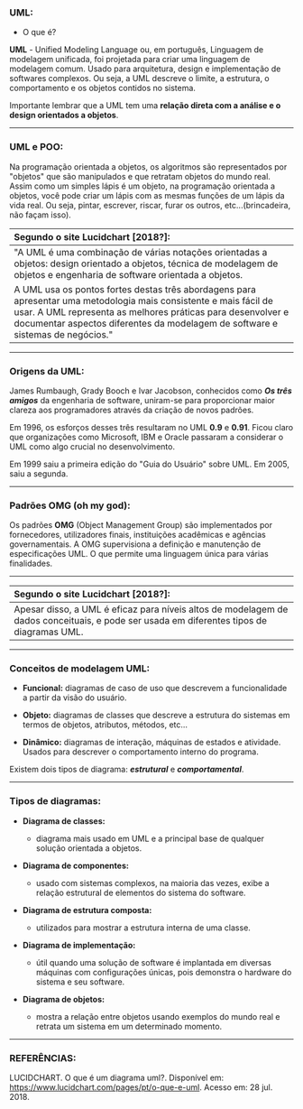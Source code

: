 ### UML:

* O que é?

**UML** - Unified Modeling Language ou, em português, Linguagem de modelagem unificada, foi projetada para criar uma linguagem de modelagem comum. Usado para arquitetura, design e implementação de softwares complexos. Ou seja, a UML descreve o limite, a estrutura, o comportamento e os objetos contidos no sistema.

Importante lembrar que a UML tem uma **relação direta com a análise e o design orientados a objetos**.

___

### UML e POO:

Na programação orientada a objetos, os algoritmos são representados por "objetos" que são manipulados e que retratam objetos do mundo real. Assim como um simples lápis é um objeto, na programação orientada a objetos, você pode criar um lápis com as mesmas funções de um lápis da vida real. Ou seja, pintar, escrever, riscar, furar os outros, etc...(brincadeira, não façam isso).

| Segundo o site Lucidchart [2018?]: |
|:-
| "A UML é uma combinação de várias notações orientadas a objetos: design orientado a objetos, técnica de modelagem de objetos e engenharia de software orientada a objetos. |
A UML usa os pontos fortes destas três abordagens para apresentar uma metodologia mais consistente e mais fácil de usar. A UML representa as melhores práticas para desenvolver e documentar aspectos diferentes da modelagem de software e sistemas de negócios." |

___

### Origens da UML:

James Rumbaugh, Grady Booch e Ivar Jacobson, conhecidos como ***Os três amigos*** da engenharia de software, uniram-se para proporcionar maior clareza aos programadores através da criação de novos padrões.

Em 1996, os esforços desses três resultaram no UML **0.9** e **0.91**. Ficou claro que organizações como Microsoft, IBM e Oracle passaram a considerar o UML como algo crucial no desenvolvimento.

Em 1999 saiu a primeira edição do "Guia do Usuário" sobre UML. Em 2005, saiu a segunda.

___

### Padrões OMG (oh my god):

Os padrões **OMG** (Object Management Group) são implementados por fornecedores, utilizadores finais, instituições acadêmicas e agências governamentais. A OMG supervisiona a definição e manutenção de especificações UML. O que permite uma linguagem única para várias finalidades.

___

| Segundo o site Lucidchart [2018?]: |
|:- 
|Apesar disso, a UML é eficaz para níveis altos de modelagem de dados conceituais, e pode ser usada em diferentes tipos de diagramas UML. |


___

### Conceitos de modelagem UML:

* **Funcional:** diagramas de caso de uso que descrevem a funcionalidade a partir da visão do usuário.

* **Objeto:** diagramas de classes que descreve a estrutura do sistemas em termos de objetos, atributos, métodos, etc...

* **Dinâmico:** diagramas de interação, máquinas de estados e atividade. Usados para descrever o comportamento interno do programa.

Existem dois tipos de diagrama: ***estrutural*** e ***comportamental***.

___

### Tipos de diagramas:

* **Diagrama de classes:**

	* diagrama mais usado em UML e a principal base de qualquer solução orientada a objetos.


* **Diagrama de componentes:** 

	* usado com sistemas complexos, na maioria das vezes, exibe a relação estrutural de elementos do sistema do software.


* **Diagrama de estrutura composta:**

	* utilizados para mostrar a estrutura interna de uma classe.


* **Diagrama de implementação:**

	* útil quando uma solução de software é implantada em diversas máquinas com configurações únicas, pois demonstra o hardware do sistema e seu software.


* **Diagrama de objetos:**

	* mostra a relação entre objetos usando exemplos do mundo real e retrata um sistema em um determinado momento.

___


### REFERÊNCIAS:

LUCIDCHART. O que é um diagrama uml?. Disponível em: <https://www.lucidchart.com/pages/pt/o-que-e-uml>. Acesso em: 28 jul. 2018.
